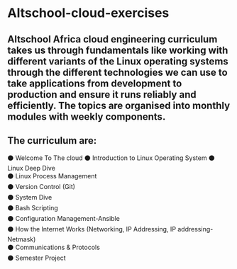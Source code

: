 # Altschool-cloud-exercises

## **Altschool Africa cloud engineering curriculum takes us through fundamentals like working with different variants of the Linux operating systems through the different technologies we can use to take applications from development to production and ensure it runs reliably and efficiently. The topics are organised into monthly modules with weekly components.** 
   
## **The curriculum are:**  
⚫ Welcome To The cloud 
⚫ Introduction to Linux Operating System 
⚫ Linux Deep Dive  
⚫ Linux Process Management   
⚫ Version Control (Git)  
⚫ System Dive  
⚫ Bash Scripting  
⚫ Configuration Management-Ansible  
⚫ How the Internet Works (Networking, IP Addressing, IP addressing-Netmask)  
⚫ Communications & Protocols  
⚫ Semester Project

